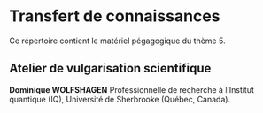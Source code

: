 # Transfert de connaissances

Ce répertoire contient le matériel pégagogique du thème 5.

## Atelier de vulgarisation scientifique
**Dominique WOLFSHAGEN**
Professionnelle de recherche à l’Institut quantique (IQ), Université de Sherbrooke (Québec, Canada).